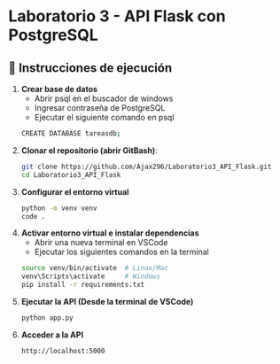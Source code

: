 # Laboratorio 3 - API Flask con PostgreSQL

## 🚀 Instrucciones de ejecución

1. **Crear base de datos**
   - Abrir psql en el buscador de windows
   - Ingresar contraseña de PostgreSQL
   - Ejecutar el siguiente comando en psql
   ```bash
   CREATE DATABASE tareasdb;

3. **Clonar el repositorio (abrir GitBash)**:
   ```bash
   git clone https://github.com/Ajax296/Laboratorio3_API_Flask.git
   cd Laboratorio3_API_Flask
   
4. **Configurar el entorno virtual**
   ```bash
   python -m venv venv
   code .

5. **Activar entorno virtual e instalar dependencias**
   - Abrir una nueva terminal en VSCode
   - Ejecutar los siguientes comandos en la terminal
   ```bash
   source venv/bin/activate  # Linux/Mac
   venv\Scripts\activate     # Windows
   pip install -r requirements.txt

6. **Ejecutar la API (Desde la terminal de VSCode)**
   ```bash
   python app.py

7. **Acceder a la API**
   ```bash
   http://localhost:5000
